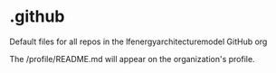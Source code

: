 # .github
Default files for all repos in the lfenergyarchitecturemodel GitHub org

The /profile/README.md will appear on the organization's profile.
